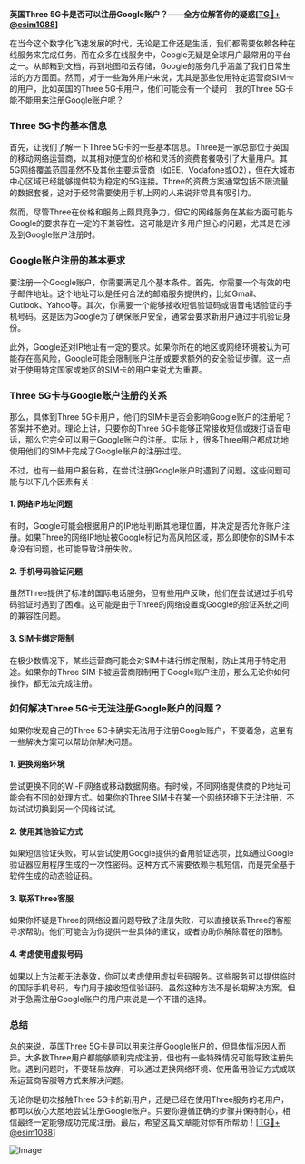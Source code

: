 **英国Three 5G卡是否可以注册Google账户？——全方位解答你的疑惑[[TG💪+ @esim1088](https://t.me/s/esim1088)]**

在当今这个数字化飞速发展的时代，无论是工作还是生活，我们都需要依赖各种在线服务来完成任务。而在众多在线服务中，Google无疑是全球用户最常用的平台之一。从邮箱到文档，再到地图和云存储，Google的服务几乎涵盖了我们日常生活的方方面面。然而，对于一些海外用户来说，尤其是那些使用特定运营商SIM卡的用户，比如英国的Three 5G卡用户，他们可能会有一个疑问：我的Three 5G卡能不能用来注册Google账户呢？

### Three 5G卡的基本信息

首先，让我们了解一下Three 5G卡的一些基本信息。Three是一家总部位于英国的移动网络运营商，以其相对便宜的价格和灵活的资费套餐吸引了大量用户。其5G网络覆盖范围虽然不及其他主要运营商（如EE、Vodafone或O2），但在大城市中心区域已经能够提供较为稳定的5G连接。Three的资费方案通常包括不限流量的数据套餐，这对于经常需要使用手机上网的人来说非常具有吸引力。

然而，尽管Three在价格和服务上颇具竞争力，但它的网络服务在某些方面可能与Google的要求存在一定的不兼容性。这可能是许多用户担心的问题，尤其是在涉及到Google账户注册时。

### Google账户注册的基本要求

要注册一个Google账户，你需要满足几个基本条件。首先，你需要一个有效的电子邮件地址。这个地址可以是任何合法的邮箱服务提供的，比如Gmail、Outlook、Yahoo等。其次，你需要一个能够接收短信验证码或语音电话验证的手机号码。这是因为Google为了确保账户安全，通常会要求新用户通过手机验证身份。

此外，Google还对IP地址有一定的要求。如果你所在的地区或网络环境被认为可能存在高风险，Google可能会限制账户注册或要求额外的安全验证步骤。这一点对于使用特定国家或地区的SIM卡的用户来说尤为重要。

### Three 5G卡与Google账户注册的关系

那么，具体到Three 5G卡用户，他们的SIM卡是否会影响Google账户的注册呢？答案并不绝对。理论上讲，只要你的Three 5G卡能够正常接收短信或拨打语音电话，那么它完全可以用于Google账户的注册。实际上，很多Three用户都成功地使用他们的SIM卡完成了Google账户的注册过程。

不过，也有一些用户报告称，在尝试注册Google账户时遇到了问题。这些问题可能与以下几个因素有关：

#### 1. 网络IP地址问题
有时，Google可能会根据用户的IP地址判断其地理位置，并决定是否允许账户注册。如果Three的网络IP地址被Google标记为高风险区域，那么即使你的SIM卡本身没有问题，也可能导致注册失败。

#### 2. 手机号码验证问题
虽然Three提供了标准的国际电话服务，但有些用户反映，他们在尝试通过手机号码验证时遇到了困难。这可能是由于Three的网络设置或Google的验证系统之间的兼容性问题。

#### 3. SIM卡绑定限制
在极少数情况下，某些运营商可能会对SIM卡进行绑定限制，防止其用于特定用途。如果你的Three SIM卡被运营商限制用于Google账户注册，那么无论你如何操作，都无法完成注册。

### 如何解决Three 5G卡无法注册Google账户的问题？

如果你发现自己的Three 5G卡确实无法用于注册Google账户，不要着急，这里有一些解决方案可以帮助你解决问题。

#### 1. 更换网络环境
尝试更换不同的Wi-Fi网络或移动数据网络。有时候，不同网络提供商的IP地址可能会有不同的处理方式。如果你的Three SIM卡在某一个网络环境下无法注册，不妨试试切换到另一个网络试试。

#### 2. 使用其他验证方式
如果短信验证失败，可以尝试使用Google提供的备用验证选项，比如通过Google验证器应用程序生成的一次性密码。这种方式不需要依赖手机短信，而是完全基于软件生成的动态验证码。

#### 3. 联系Three客服
如果你怀疑是Three的网络设置问题导致了注册失败，可以直接联系Three的客服寻求帮助。他们可能会为你提供一些具体的建议，或者协助你解除潜在的限制。

#### 4. 考虑使用虚拟号码
如果以上方法都无法奏效，你可以考虑使用虚拟号码服务。这些服务可以提供临时的国际手机号码，专门用于接收短信验证码。虽然这种方法不是长期解决方案，但对于急需注册Google账户的用户来说是一个不错的选择。

### 总结

总的来说，英国Three 5G卡是可以用来注册Google账户的，但具体情况因人而异。大多数Three用户都能够顺利完成注册，但也有一些特殊情况可能导致注册失败。遇到问题时，不要轻易放弃，可以通过更换网络环境、使用备用验证方式或联系运营商客服等方式来解决问题。

无论你是初次接触Three 5G卡的新用户，还是已经在使用Three服务的老用户，都可以放心大胆地尝试注册Google账户。只要你遵循正确的步骤并保持耐心，相信最终一定能够成功完成注册。最后，希望这篇文章能对你有所帮助！[[TG💪+ @esim1088](https://t.me/s/esim1088)] 

![Image](https://i.postimg.cc/4NQfJmqS/Snipaste-2025-05-13-00-14-12.png)